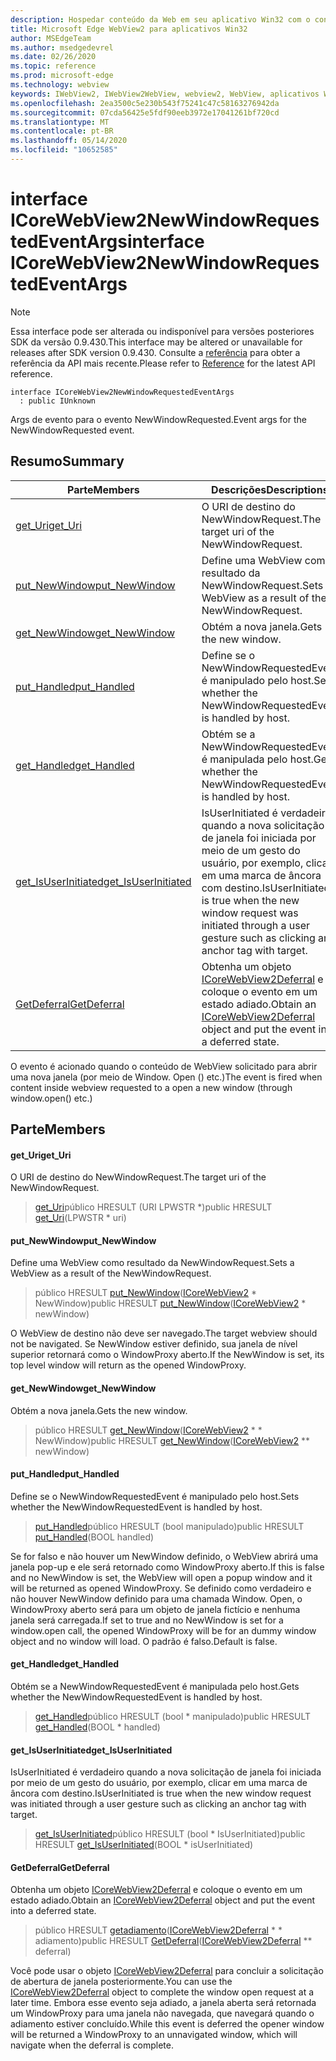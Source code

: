 ```yaml
---
description: Hospedar conteúdo da Web em seu aplicativo Win32 com o controle WebView2 do Microsoft Edge
title: Microsoft Edge WebView2 para aplicativos Win32
author: MSEdgeTeam
ms.author: msedgedevrel
ms.date: 02/26/2020
ms.topic: reference
ms.prod: microsoft-edge
ms.technology: webview
keywords: IWebView2, IWebView2WebView, webview2, WebView, aplicativos Win32, Win32, Edge, ICoreWebView2, ICoreWebView2Host, controle do navegador, HTML Edge
ms.openlocfilehash: 2ea3500c5e230b543f75241c47c58163276942da
ms.sourcegitcommit: 07cda56425e5fdf90eeb3972e17041261bf720cd
ms.translationtype: MT
ms.contentlocale: pt-BR
ms.lasthandoff: 05/14/2020
ms.locfileid: "10652585"
---
```

# <span data-ttu-id="8e720-104">interface ICoreWebView2NewWindowRequestedEventArgs</span><span class="sxs-lookup"><span data-stu-id="8e720-104">interface ICoreWebView2NewWindowRequestedEventArgs</span></span> 

> [!NOTE]
> <span data-ttu-id="8e720-105">Essa interface pode ser alterada ou indisponível para versões posteriores SDK da versão 0.9.430.</span><span class="sxs-lookup"><span data-stu-id="8e720-105">This interface may be altered or unavailable for releases after SDK version 0.9.430.</span></span> <span data-ttu-id="8e720-106">Consulte a [referência](../../../webview2-api-reference.md) para obter a referência da API mais recente.</span><span class="sxs-lookup"><span data-stu-id="8e720-106">Please refer to [Reference](../../../webview2-api-reference.md) for the latest API reference.</span></span>

```
interface ICoreWebView2NewWindowRequestedEventArgs
  : public IUnknown
```

<span data-ttu-id="8e720-107">Args de evento para o evento NewWindowRequested.</span><span class="sxs-lookup"><span data-stu-id="8e720-107">Event args for the NewWindowRequested event.</span></span>

## <span data-ttu-id="8e720-108">Resumo</span><span class="sxs-lookup"><span data-stu-id="8e720-108">Summary</span></span>

 <span data-ttu-id="8e720-109">Parte</span><span class="sxs-lookup"><span data-stu-id="8e720-109">Members</span></span>                        | <span data-ttu-id="8e720-110">Descrições</span><span class="sxs-lookup"><span data-stu-id="8e720-110">Descriptions</span></span>
--------------------------------|---------------------------------------------
[<span data-ttu-id="8e720-111">get_Uri</span><span class="sxs-lookup"><span data-stu-id="8e720-111">get_Uri</span></span>](#get_uri) | <span data-ttu-id="8e720-112">O URI de destino do NewWindowRequest.</span><span class="sxs-lookup"><span data-stu-id="8e720-112">The target uri of the NewWindowRequest.</span></span>
[<span data-ttu-id="8e720-113">put_NewWindow</span><span class="sxs-lookup"><span data-stu-id="8e720-113">put_NewWindow</span></span>](#put_newwindow) | <span data-ttu-id="8e720-114">Define uma WebView como resultado da NewWindowRequest.</span><span class="sxs-lookup"><span data-stu-id="8e720-114">Sets a WebView as a result of the NewWindowRequest.</span></span>
[<span data-ttu-id="8e720-115">get_NewWindow</span><span class="sxs-lookup"><span data-stu-id="8e720-115">get_NewWindow</span></span>](#get_newwindow) | <span data-ttu-id="8e720-116">Obtém a nova janela.</span><span class="sxs-lookup"><span data-stu-id="8e720-116">Gets the new window.</span></span>
[<span data-ttu-id="8e720-117">put_Handled</span><span class="sxs-lookup"><span data-stu-id="8e720-117">put_Handled</span></span>](#put_handled) | <span data-ttu-id="8e720-118">Define se o NewWindowRequestedEvent é manipulado pelo host.</span><span class="sxs-lookup"><span data-stu-id="8e720-118">Sets whether the NewWindowRequestedEvent is handled by host.</span></span>
[<span data-ttu-id="8e720-119">get_Handled</span><span class="sxs-lookup"><span data-stu-id="8e720-119">get_Handled</span></span>](#get_handled) | <span data-ttu-id="8e720-120">Obtém se a NewWindowRequestedEvent é manipulada pelo host.</span><span class="sxs-lookup"><span data-stu-id="8e720-120">Gets whether the NewWindowRequestedEvent is handled by host.</span></span>
[<span data-ttu-id="8e720-121">get_IsUserInitiated</span><span class="sxs-lookup"><span data-stu-id="8e720-121">get_IsUserInitiated</span></span>](#get_isuserinitiated) | <span data-ttu-id="8e720-122">IsUserInitiated é verdadeiro quando a nova solicitação de janela foi iniciada por meio de um gesto do usuário, por exemplo, clicar em uma marca de âncora com destino.</span><span class="sxs-lookup"><span data-stu-id="8e720-122">IsUserInitiated is true when the new window request was initiated through a user gesture such as clicking an anchor tag with target.</span></span>
[<span data-ttu-id="8e720-123">GetDeferral</span><span class="sxs-lookup"><span data-stu-id="8e720-123">GetDeferral</span></span>](#getdeferral) | <span data-ttu-id="8e720-124">Obtenha um objeto [ICoreWebView2Deferral](ICoreWebView2Deferral.md) e coloque o evento em um estado adiado.</span><span class="sxs-lookup"><span data-stu-id="8e720-124">Obtain an [ICoreWebView2Deferral](ICoreWebView2Deferral.md) object and put the event into a deferred state.</span></span>

<span data-ttu-id="8e720-125">O evento é acionado quando o conteúdo de WebView solicitado para abrir uma nova janela (por meio de Window. Open () etc.)</span><span class="sxs-lookup"><span data-stu-id="8e720-125">The event is fired when content inside webview requested to a open a new window (through window.open() etc.)</span></span>

## <span data-ttu-id="8e720-126">Parte</span><span class="sxs-lookup"><span data-stu-id="8e720-126">Members</span></span>

#### <span data-ttu-id="8e720-127">get_Uri</span><span class="sxs-lookup"><span data-stu-id="8e720-127">get_Uri</span></span> 

<span data-ttu-id="8e720-128">O URI de destino do NewWindowRequest.</span><span class="sxs-lookup"><span data-stu-id="8e720-128">The target uri of the NewWindowRequest.</span></span>

> <span data-ttu-id="8e720-129">[get_Uri](#get_uri)público HRESULT (URI LPWSTR \*)</span><span class="sxs-lookup"><span data-stu-id="8e720-129">public HRESULT [get_Uri](#get_uri)(LPWSTR \* uri)</span></span>

#### <span data-ttu-id="8e720-130">put_NewWindow</span><span class="sxs-lookup"><span data-stu-id="8e720-130">put_NewWindow</span></span> 

<span data-ttu-id="8e720-131">Define uma WebView como resultado da NewWindowRequest.</span><span class="sxs-lookup"><span data-stu-id="8e720-131">Sets a WebView as a result of the NewWindowRequest.</span></span>

> <span data-ttu-id="8e720-132">público HRESULT [put_NewWindow](#put_newwindow)([ICoreWebView2](ICoreWebView2.md) \* NewWindow)</span><span class="sxs-lookup"><span data-stu-id="8e720-132">public HRESULT [put_NewWindow](#put_newwindow)([ICoreWebView2](ICoreWebView2.md) \* newWindow)</span></span>

<span data-ttu-id="8e720-133">O WebView de destino não deve ser navegado.</span><span class="sxs-lookup"><span data-stu-id="8e720-133">The target webview should not be navigated.</span></span> <span data-ttu-id="8e720-134">Se NewWindow estiver definido, sua janela de nível superior retornará como o WindowProxy aberto.</span><span class="sxs-lookup"><span data-stu-id="8e720-134">If the NewWindow is set, its top level window will return as the opened WindowProxy.</span></span>

#### <span data-ttu-id="8e720-135">get_NewWindow</span><span class="sxs-lookup"><span data-stu-id="8e720-135">get_NewWindow</span></span> 

<span data-ttu-id="8e720-136">Obtém a nova janela.</span><span class="sxs-lookup"><span data-stu-id="8e720-136">Gets the new window.</span></span>

> <span data-ttu-id="8e720-137">público HRESULT [get_NewWindow](#get_newwindow)([ICoreWebView2](ICoreWebView2.md) \* \* NewWindow)</span><span class="sxs-lookup"><span data-stu-id="8e720-137">public HRESULT [get_NewWindow](#get_newwindow)([ICoreWebView2](ICoreWebView2.md) \*\* newWindow)</span></span>

#### <span data-ttu-id="8e720-138">put_Handled</span><span class="sxs-lookup"><span data-stu-id="8e720-138">put_Handled</span></span> 

<span data-ttu-id="8e720-139">Define se o NewWindowRequestedEvent é manipulado pelo host.</span><span class="sxs-lookup"><span data-stu-id="8e720-139">Sets whether the NewWindowRequestedEvent is handled by host.</span></span>

> <span data-ttu-id="8e720-140">[put_Handled](#put_handled)público HRESULT (bool manipulado)</span><span class="sxs-lookup"><span data-stu-id="8e720-140">public HRESULT [put_Handled](#put_handled)(BOOL handled)</span></span>

<span data-ttu-id="8e720-141">Se for falso e não houver um NewWindow definido, o WebView abrirá uma janela pop-up e ele será retornado como WindowProxy aberto.</span><span class="sxs-lookup"><span data-stu-id="8e720-141">If this is false and no NewWindow is set, the WebView will open a popup window and it will be returned as opened WindowProxy.</span></span> <span data-ttu-id="8e720-142">Se definido como verdadeiro e não houver NewWindow definido para uma chamada Window. Open, o WindowProxy aberto será para um objeto de janela fictício e nenhuma janela será carregada.</span><span class="sxs-lookup"><span data-stu-id="8e720-142">If set to true and no NewWindow is set for a window.open call, the opened WindowProxy will be for an dummy window object and no window will load.</span></span> <span data-ttu-id="8e720-143">O padrão é falso.</span><span class="sxs-lookup"><span data-stu-id="8e720-143">Default is false.</span></span>

#### <span data-ttu-id="8e720-144">get_Handled</span><span class="sxs-lookup"><span data-stu-id="8e720-144">get_Handled</span></span> 

<span data-ttu-id="8e720-145">Obtém se a NewWindowRequestedEvent é manipulada pelo host.</span><span class="sxs-lookup"><span data-stu-id="8e720-145">Gets whether the NewWindowRequestedEvent is handled by host.</span></span>

> <span data-ttu-id="8e720-146">[get_Handled](#get_handled)público HRESULT (bool \* manipulado)</span><span class="sxs-lookup"><span data-stu-id="8e720-146">public HRESULT [get_Handled](#get_handled)(BOOL \* handled)</span></span>

#### <span data-ttu-id="8e720-147">get_IsUserInitiated</span><span class="sxs-lookup"><span data-stu-id="8e720-147">get_IsUserInitiated</span></span> 

<span data-ttu-id="8e720-148">IsUserInitiated é verdadeiro quando a nova solicitação de janela foi iniciada por meio de um gesto do usuário, por exemplo, clicar em uma marca de âncora com destino.</span><span class="sxs-lookup"><span data-stu-id="8e720-148">IsUserInitiated is true when the new window request was initiated through a user gesture such as clicking an anchor tag with target.</span></span>

> <span data-ttu-id="8e720-149">[get_IsUserInitiated](#get_isuserinitiated)público HRESULT (bool \* IsUserInitiated)</span><span class="sxs-lookup"><span data-stu-id="8e720-149">public HRESULT [get_IsUserInitiated](#get_isuserinitiated)(BOOL \* isUserInitiated)</span></span>

#### <span data-ttu-id="8e720-150">GetDeferral</span><span class="sxs-lookup"><span data-stu-id="8e720-150">GetDeferral</span></span> 

<span data-ttu-id="8e720-151">Obtenha um objeto [ICoreWebView2Deferral](ICoreWebView2Deferral.md) e coloque o evento em um estado adiado.</span><span class="sxs-lookup"><span data-stu-id="8e720-151">Obtain an [ICoreWebView2Deferral](ICoreWebView2Deferral.md) object and put the event into a deferred state.</span></span>

> <span data-ttu-id="8e720-152">público HRESULT [getadiamento](#getdeferral)([ICoreWebView2Deferral](ICoreWebView2Deferral.md) \* \* adiamento)</span><span class="sxs-lookup"><span data-stu-id="8e720-152">public HRESULT [GetDeferral](#getdeferral)([ICoreWebView2Deferral](ICoreWebView2Deferral.md) \*\* deferral)</span></span>

<span data-ttu-id="8e720-153">Você pode usar o objeto [ICoreWebView2Deferral](ICoreWebView2Deferral.md) para concluir a solicitação de abertura de janela posteriormente.</span><span class="sxs-lookup"><span data-stu-id="8e720-153">You can use the [ICoreWebView2Deferral](ICoreWebView2Deferral.md) object to complete the window open request at a later time.</span></span> <span data-ttu-id="8e720-154">Embora esse evento seja adiado, a janela aberta será retornada um WindowProxy para uma janela não navegada, que navegará quando o adiamento estiver concluído.</span><span class="sxs-lookup"><span data-stu-id="8e720-154">While this event is deferred the opener window will be returned a WindowProxy to an unnavigated window, which will navigate when the deferral is complete.</span></span>

